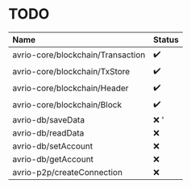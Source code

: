 # TODO

Name                              | Status 
:-------------------------------- | :-----------------
avrio-core/blockchain/Transaction | :heavy_check_mark:
avrio-core/blockchain/TxStore     | :heavy_check_mark:
avrio-core/blockchain/Header      | :heavy_check_mark:
avrio-core/blockchain/Block       | :heavy_check_mark:
avrio-db/saveData                 | :x:               '
avrio-db/readData                 | :x:               
avrio-db/setAccount               | :x:    
avrio-db/getAccount               | :x:       
avrio-p2p/createConnection        | :x:               
